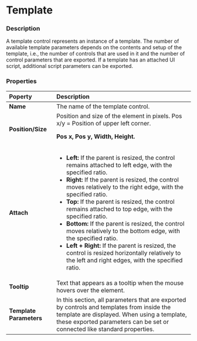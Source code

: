 # Template

### Description

A template control represents an instance of a template. The number of available template parameters depends on the contents and setup of the template, i.e., the number of controls that are used in it and the number of control parameters that are exported. If a template has an attached UI script, additional script parameters can be exported.

### Properties

|Poperty|Description|
|:-|:-|
|**Name**|The name of the template control.|
|**Position/Size**|Position and size of the element in pixels. Pos x/y = Position of upper left corner.<p>**Pos x, Pos y, Width, Height.**</p>|
|**Attach**|<ul><li>**Left:** If the parent is resized, the control remains attached to left edge, with the specified ratio.</li><li>**Right:** If the parent is resized, the control moves relatively to the right edge, with the specified ratio.</li><li>**Top:** If the parent is resized, the control remains attached to top edge, with the specified ratio.</li><li>**Bottom:** If the parent is resized, the control moves relatively to the bottom edge, with the specified ratio.</li><li>**Left + Right:** If the parent is resized, the control is resized horizontally relatively to the left and right edges, with the specified ratio.</li>|<li>**Top + Bottom:** If the parent is resized, the control is resized vertically relatively to the top and bottom edges, with the specified ratio.</li></ul>|
|**Tooltip**|Text that appears as a tooltip when the mouse hovers over the element.|
|**Template Parameters**|In this section, all parameters that are exported by controls and templates from inside the template are displayed. When using a template, these exported parameters can be set or connected like standard properties.|
